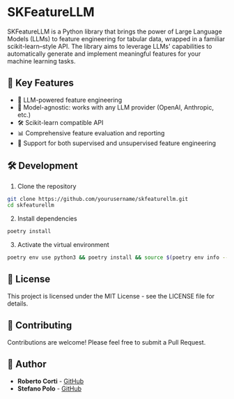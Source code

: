 # SKFeatureLLM

SKFeatureLLM is a Python library that brings the power of Large Language Models (LLMs) to feature engineering for tabular data, wrapped in a familiar scikit-learn–style API. The library aims to leverage LLMs' capabilities to automatically generate and implement meaningful features for your machine learning tasks.

## 🌟 Key Features

- 🤖 LLM-powered feature engineering
- 🔌 Model-agnostic: works with any LLM provider (OpenAI, Anthropic, etc.)
- 🛠 Scikit-learn compatible API
- 📊 Comprehensive feature evaluation and reporting
- 🎯 Support for both supervised and unsupervised feature engineering


## 🛠 Development

1. Clone the repository
```bash
git clone https://github.com/yourusername/skfeaturellm.git
cd skfeaturellm
```

2. Install dependencies
```bash
poetry install
```

3. Activate the virtual environment
```bash
poetry env use python3 && poetry install && source $(poetry env info --path)/bin/activate
```

## 📄 License

This project is licensed under the MIT License - see the LICENSE file for details.

## 🤝 Contributing

Contributions are welcome! Please feel free to submit a Pull Request.

## 👤 Author

- **Roberto Corti** - [GitHub](https://github.com/RobertoCorti)
- **Stefano Polo** - [GitHub](https://github.com/stefano-polo)
